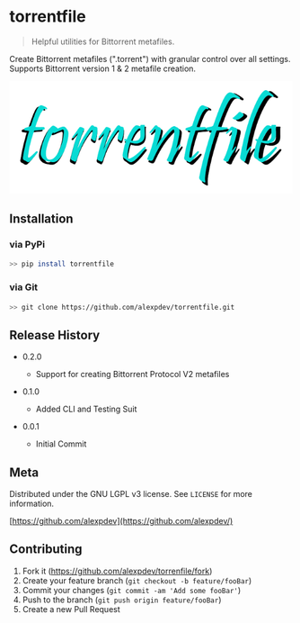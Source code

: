 # torrentfile

> Helpful utilities for Bittorrent metafiles.

Create Bittorrent metafiles (".torrent") with granular control over all settings.
Supports Bittorrent version 1 & 2 metafile creation.

![torrentfile](assets/torrentfile.png)

## Installation

### via PyPi

```bash
>> pip install torrentfile
```

### via Git

```bash
>> git clone https://github.com/alexpdev/torrentfile.git
```

## Release History

* 0.2.0
  * Support for creating Bittorrent Protocol V2 metafiles

* 0.1.0
  * Added CLI and Testing Suit

* 0.0.1
  * Initial Commit

## Meta

Distributed under the GNU LGPL v3 license. See ``LICENSE`` for more information.

[https://github.com/alexpdev](https://github.com/alexpdev/)

## Contributing

1. Fork it (<https://github.com/alexpdev/torrenfile/fork>)
2. Create your feature branch (`git checkout -b feature/fooBar`)
3. Commit your changes (`git commit -am 'Add some fooBar'`)
4. Push to the branch (`git push origin feature/fooBar`)
5. Create a new Pull Request
